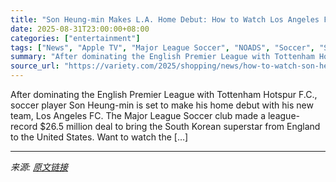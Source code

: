 ```yaml
---
title: "Son Heung-min Makes L.A. Home Debut: How to Watch Los Angeles FC vs. San Diego FC Live Online"
date: 2025-08-31T23:00:00+08:00
categories: ["entertainment"]
tags: ["News", "Apple TV", "Major League Soccer", "NOADS", "Soccer", "Son Heung-min", "Sports"]
summary: "After dominating the English Premier League with Tottenham Hotspur F.C., soccer player Son Heung-min is set to make his home debut with his new team, Los Angeles FC. The Major League Soccer club made "
source_url: "https://variety.com/2025/shopping/news/how-to-watch-son-heung-min-home-debut-los-angeles-fc-online-1236503448/"
---
```


After dominating the English Premier League with Tottenham Hotspur F.C., soccer player Son Heung-min is set to make his home debut with his new team, Los Angeles FC. The Major League Soccer club made a league-record $26.5 million deal to bring the South Korean superstar from England to the United States. Want to watch the [&#8230;]

---

*来源: [原文链接](https://variety.com/2025/shopping/news/how-to-watch-son-heung-min-home-debut-los-angeles-fc-online-1236503448/)*
